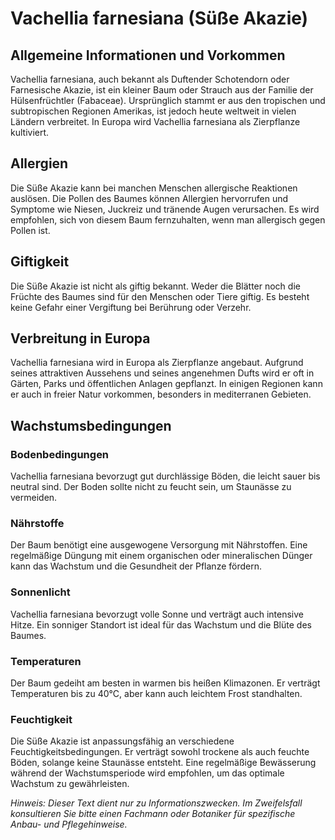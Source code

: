 # Vachellia farnesiana (Süße Akazie)

## Allgemeine Informationen und Vorkommen
Vachellia farnesiana, auch bekannt als Duftender Schotendorn oder Farnesische Akazie, ist ein kleiner Baum oder Strauch aus der Familie der Hülsenfrüchtler (Fabaceae). Ursprünglich stammt er aus den tropischen und subtropischen Regionen Amerikas, ist jedoch heute weltweit in vielen Ländern verbreitet. In Europa wird Vachellia farnesiana als Zierpflanze kultiviert.

## Allergien
Die Süße Akazie kann bei manchen Menschen allergische Reaktionen auslösen. Die Pollen des Baumes können Allergien hervorrufen und Symptome wie Niesen, Juckreiz und tränende Augen verursachen. Es wird empfohlen, sich von diesem Baum fernzuhalten, wenn man allergisch gegen Pollen ist.

## Giftigkeit
Die Süße Akazie ist nicht als giftig bekannt. Weder die Blätter noch die Früchte des Baumes sind für den Menschen oder Tiere giftig. Es besteht keine Gefahr einer Vergiftung bei Berührung oder Verzehr.

## Verbreitung in Europa
Vachellia farnesiana wird in Europa als Zierpflanze angebaut. Aufgrund seines attraktiven Aussehens und seines angenehmen Dufts wird er oft in Gärten, Parks und öffentlichen Anlagen gepflanzt. In einigen Regionen kann er auch in freier Natur vorkommen, besonders in mediterranen Gebieten.

## Wachstumsbedingungen
### Bodenbedingungen
Vachellia farnesiana bevorzugt gut durchlässige Böden, die leicht sauer bis neutral sind. Der Boden sollte nicht zu feucht sein, um Staunässe zu vermeiden.

### Nährstoffe
Der Baum benötigt eine ausgewogene Versorgung mit Nährstoffen. Eine regelmäßige Düngung mit einem organischen oder mineralischen Dünger kann das Wachstum und die Gesundheit der Pflanze fördern.

### Sonnenlicht
Vachellia farnesiana bevorzugt volle Sonne und verträgt auch intensive Hitze. Ein sonniger Standort ist ideal für das Wachstum und die Blüte des Baumes.

### Temperaturen
Der Baum gedeiht am besten in warmen bis heißen Klimazonen. Er verträgt Temperaturen bis zu 40°C, aber kann auch leichtem Frost standhalten.

### Feuchtigkeit
Die Süße Akazie ist anpassungsfähig an verschiedene Feuchtigkeitsbedingungen. Er verträgt sowohl trockene als auch feuchte Böden, solange keine Staunässe entsteht. Eine regelmäßige Bewässerung während der Wachstumsperiode wird empfohlen, um das optimale Wachstum zu gewährleisten.

*Hinweis: Dieser Text dient nur zu Informationszwecken. Im Zweifelsfall konsultieren Sie bitte einen Fachmann oder Botaniker für spezifische Anbau- und Pflegehinweise.*

